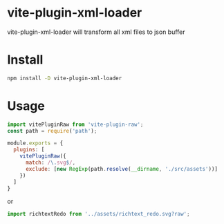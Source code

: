 # vite-plugin-xml-loader

vite-plugin-xml-loader will transform all xml files to json buffer

# Install

```bash
npm install -D vite-plugin-xml-loader
```

# Usage

```js
import vitePluginRaw from 'vite-plugin-raw';
const path = require('path');

module.exports = {
  plugins: [
    vitePluginRaw({
      match: /\.svg$/,
      exclude: [new RegExp(path.resolve(__dirname, './src/assets'))]
    })
  ]
}
```
or
```js
import richtextRedo from '../assets/richtext_redo.svg?raw';
```
